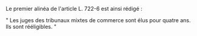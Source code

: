 Le premier alinéa de l'article L. 722-6 est ainsi rédigé :

" Les juges des tribunaux mixtes de commerce sont élus pour quatre ans. Ils sont rééligibles. "
